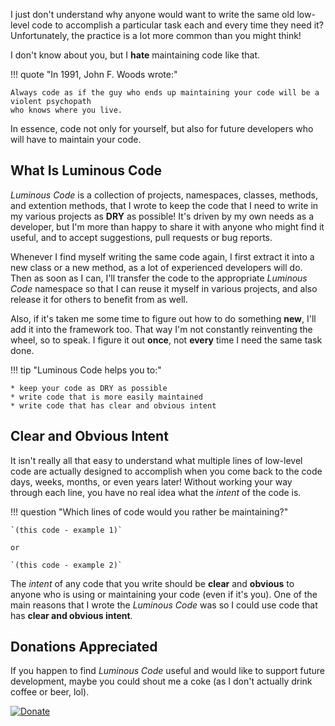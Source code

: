 I just don't understand why anyone would want to write the same old low-level code to accomplish a particular task each
and every time they need it? Unfortunately, the practice is a lot more common than you might think!

I don't know about you, but I **hate** maintaining code like that.

!!! quote "In 1991, John F. Woods wrote:"

    Always code as if the guy who ends up maintaining your code will be a violent psychopath
    who knows where you live.

In essence, code not only for yourself, but also for future developers who will have to maintain your code.

## What Is Luminous Code

*Luminous Code* is a collection of projects, namespaces, classes, methods, and extention methods,
that I wrote to keep the code that I need to write in my various projects as **DRY** as possible! 
It's driven by my own needs as a developer,
but I'm more than happy to share it with anyone who might find it useful,
and to accept suggestions, pull requests or bug reports.

Whenever I find myself writing the same code again, I first extract it into a new class or a new method,
as a lot of experienced developers will do.
Then as soon as I can, 
I'll transfer the code to the appropriate *Luminous Code* namespace so that I can reuse it myself in various projects,
and also release it for others to benefit from as well.

Also, if it's taken me some time to figure out how to do something **new**, I'll add it into the framework too.
That way I'm not constantly reinventing the wheel, so to speak. I figure it out **once**, not **every**
time I need the same task done.

!!! tip "Luminous Code helps you to:"

    * keep your code as DRY as possible
    * write code that is more easily maintained
    * write code that has clear and obvious intent

## Clear and Obvious Intent

It isn't really all that easy to understand what multiple lines of low-level code are actually
designed to accomplish when you come back to the code days, weeks, months, or even years later!
Without working your way through each line, you have no real idea what the *intent* of the code is.

!!! question "Which lines of code would you rather be maintaining?"

    `(this code - example 1)`

    or

    `(this code - example 2)`

The *intent* of any code that you write should be **clear** and **obvious** to anyone who is using or maintaining
your code (even if it's you). 
One of the main reasons that I wrote the *Luminous Code* was so I could use code that has **clear and obvious intent**.

## Donations Appreciated

If you happen to find *Luminous Code* useful and would like to support future development,
maybe you could shout me a coke (as I don't actually drink coffee or beer, lol).

[![Donate][donate-img-au]][paypal-me]

[donate-img-au]: https://www.paypalobjects.com/en_AU/i/btn/btn_donateCC_LG.gif
[paypal-me]: https://www.paypal.me/yannduran/5
[contribute-url]: https://github.com/luminous-software/luminous-code/blob/master/.github/CONTRIBUTING.md